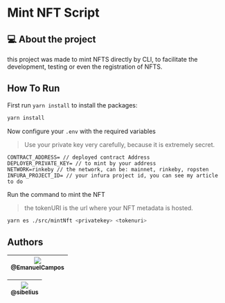 # Mint NFT Script #

## :computer: About the project

this project was made to mint NFTS directly by CLI, to facilitate the development, testing or even the registration of NFTS.

## How To Run

First run `yarn install` to install the packages:

``` bash
yarn install
```

Now configure your `.env` with the required variables

> Use your private key very carefully, because it is extremely secret.

```env
CONTRACT_ADDRESS= // deployed contract Address
DEPLOYER_PRIVATE_KEY= // to mint by your address
NETWORK=rinkeby // the network, can be: mainnet, rinkeby, ropsten
INFURA_PROJECT_ID= // your infura project id, you can see my article to do
```

Run the command to mint the NFT

> the tokenURI is the url where your NFT metadata is hosted.

```bash
yarn es ./src/mintNft <privatekey> <tokenuri>
```


## Authors

| [<img src="https://avatars2.githubusercontent.com/u/16262455?s=115&v=3"><br><sub>@EmanuelCampos</sub>](https://github.com/EmanuelCampos) |
| :------------------------------------------------------------------------------------------------------------------------------: |

| [<img src="https://avatars.githubusercontent.com/u/2005841?s=115&v=4"><br><sub>@sibelius</sub>](https://github.com/sibelius) |
| :------------------------------------------------------------------------------------------------------------------------------: |
